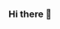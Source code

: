 ### Hi there 👋

<!--
**ShubhamShubhadarshi/ShubhamShubhadarshi** is a ✨ _special_ ✨ repository because its `README.md` (this file) appears on your GitHub profile.

Here are some ideas to get you started:

- 🔭 I’m currently working on 
- 🌱 I’m currently learning Machine Learning
- 👯 I’m looking to collaborate on ...
- 🤔 I’m looking for help with Deep Learning
- 💬 Ask me about Data Analysis
- 📫 How to reach me: ...
- 😄 Pronouns: ...
- ⚡ Fun fact: ...
-->
